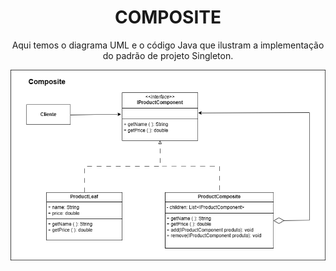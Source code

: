 <div align="center">
      
# COMPOSITE
Aqui temos o diagrama UML e o código Java que ilustram a implementação do padrão de projeto Singleton.
      
</div>

<p align="center">
      <img src="/Diagramas_UML/Composite.png" alt="Diagrama UML - Composite">

<span id="topo">
<p align="center">
